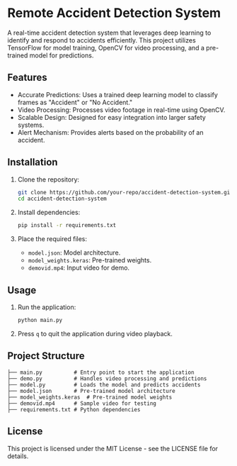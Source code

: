 # Remote Accident Detection System  

A real-time accident detection system that leverages deep learning to identify and respond to accidents efficiently. This project utilizes TensorFlow for model training, OpenCV for video processing, and a pre-trained model for predictions.

## Features  

- Accurate Predictions: Uses a trained deep learning model to classify frames as "Accident" or "No Accident."  
- Video Processing: Processes video footage in real-time using OpenCV.  
- Scalable Design: Designed for easy integration into larger safety systems.  
- Alert Mechanism: Provides alerts based on the probability of an accident.  

## Installation  

1. Clone the repository:  
   ```bash
   git clone https://github.com/your-repo/accident-detection-system.git  
   cd accident-detection-system  
   ```

2. Install dependencies:  
   ```bash
   pip install -r requirements.txt  
   ```

3. Place the required files:  
   - `model.json`: Model architecture.  
   - `model_weights.keras`: Pre-trained weights.  
   - `demovid.mp4`: Input video for demo.  

## Usage  

1. Run the application:  
   ```bash
   python main.py  
   ```  

2. Press `q` to quit the application during video playback.  

## Project Structure  

```
├── main.py          # Entry point to start the application  
├── demo.py          # Handles video processing and predictions  
├── model.py         # Loads the model and predicts accidents  
├── model.json       # Pre-trained model architecture  
├── model_weights.keras  # Pre-trained model weights  
├── demovid.mp4      # Sample video for testing  
├── requirements.txt # Python dependencies  
```

## License  

This project is licensed under the MIT License - see the LICENSE file for details.
